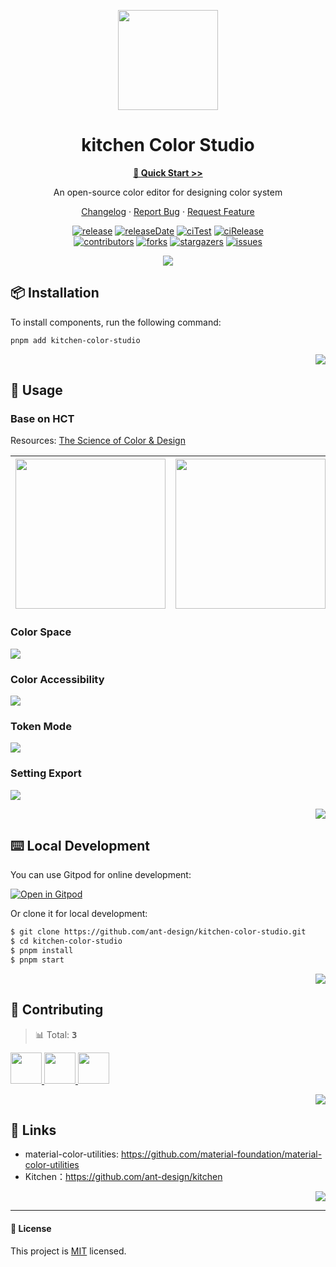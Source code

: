 <a name="readme-top"></a>

<div align="center">

<img width="160" src="https://gw.alipayobjects.com/mdn/rms_7d1485/afts/img/A*XDYxSJXBjjwAAAAAAAAAAAAAARQnAQ">

<h1>kitchen Color Studio</h1>
  
[**🎨 Quick Start >>**](https://ant-design.github.io/kitchen-color-studio/~demos/colorstudio-demo-demo)

An open-source color editor for designing color system

[Changelog](./CHANGELOG.md) · [Report Bug][issues-url] · [Request Feature][issues-url]

<!-- SHIELD GROUP -->

[![release][release-shield]][release-url]
[![releaseDate][release-date-shield]][release-date-url]
[![ciTest][ci-test-shield]][ci-test-url]
[![ciRelease][ci-release-shield]][ci-release-url]
<br/>
[![contributors][contributors-shield]][contributors-url]
[![forks][forks-shield]][forks-url]
[![stargazers][stargazers-shield]][stargazers-url]
[![issues][issues-shield]][issues-url]

[![](https://raw.githubusercontent.com/ant-design/kitchen-color-studio/master/public/preview1.webp)](https://ant-design.github.io/kitchen-color-studio/~demos/colorstudio-demo-demo)

</div>

## 📦 Installation

To install components, run the following command:

```bash
pnpm add kitchen-color-studio
```

<div align="right">

[![][back-to-top]](#readme-top)

</div>

## 🎨 Usage

### Base on HCT
Resources: [The Science of Color & Design](https://material.io/blog/science-of-color-design)

|<img src="https://lh3.googleusercontent.com/FgfF6od_qjYXbXowPPgL3IQ8T0QnEAZnoehlRcXHSXK7QXfHe_LvBm3SeYIkxhSRn3gBjjH4GEO6DYOex8btaN34lVDSzP7ZULMMSqoE7bsxyCWA0Q=w1400-v0" height="240" />|<img src="https://lh3.googleusercontent.com/PWM-JWdCtOxcGHHoiZfm1HkSNNcMRXyGE4CRapU1lrFHo93W1dqHACB24x7FCuqFKA-6LTBMhEtSHsMkZcu8EsOrNaUWE6ixtknM1Sv7hhpHwvLWcG1-=w1400-v0" height="240" />|
| --- | --- |

### Color Space

![](https://raw.githubusercontent.com/ant-design/kitchen-color-studio/master/public/preview2.webp)

### Color Accessibility

![](https://raw.githubusercontent.com/ant-design/kitchen-color-studio/master/public/preview5.webp)

### Token Mode

![](https://raw.githubusercontent.com/ant-design/kitchen-color-studio/master/public/preview3.webp)

### Setting Export

![](https://raw.githubusercontent.com/ant-design/kitchen-color-studio/master/public/preview4.webp)

<div align="right">

[![][back-to-top]](#readme-top)

</div>

## ⌨️ Local Development

You can use Gitpod for online development:

[![Open in Gitpod](https://gitpod.io/button/open-in-gitpod.svg)][gitpod-url]

Or clone it for local development:

```bash
$ git clone https://github.com/ant-design/kitchen-color-studio.git
$ cd kitchen-color-studio
$ pnpm install
$ pnpm start
```

<div align="right">

[![][back-to-top]](#readme-top)

</div>

## 🤝 Contributing

<!-- CONTRIBUTION GROUP -->

> 📊 Total: <kbd>**3**</kbd>

<a href="https://github.com/canisminor1990" title="canisminor1990">
  <img src="https://avatars.githubusercontent.com/u/17870709?v=4" width="50" />
</a>
<a href="https://github.com/apps/dependabot" title="dependabot[bot]">
  <img src="https://avatars.githubusercontent.com/in/29110?v=4" width="50" />
</a>
<a href="https://github.com/actions-user" title="actions-user">
  <img src="https://avatars.githubusercontent.com/u/65916846?v=4" width="50" />
</a>

<!-- CONTRIBUTION END -->

<div align="right">

[![][back-to-top]](#readme-top)

</div>

## 🔗 Links


- material-color-utilities: https://github.com/material-foundation/material-color-utilities
- Kitchen：https://github.com/ant-design/kitchen

<div align="right">

[![][back-to-top]](#readme-top)

</div>

---

#### 📝 License

This project is [MIT](./LICENSE) licensed.

<!-- LINK GROUP -->

[profile-url]: https://github.com/ant-design
[issues-url]: https://github.com/ant-design/kitchen-color-studio/issues/new/choose
[gitpod-url]: https://gitpod.io/#https://github.com/ant-design/kitchen-color-studio

<!-- SHIELD LINK GROUP -->

[back-to-top]: https://img.shields.io/badge/-BACK_TO_TOP-151515?style=flat-square

<!-- release -->

[release-shield]: https://img.shields.io/npm/v/kitchen-color-studio?logo=npm
[release-url]: https://www.npmjs.com/package/kitchen-color-studio

<!-- releaseDate -->

[release-date-shield]: https://img.shields.io/github/release-date/ant-design/kitchen-color-studio?style=flat
[release-date-url]: https://github.com/ant-design/kitchen-color-studio/releases

<!-- ciTest -->

[ci-test-shield]: https://github.com/ant-design/kitchen-color-studio/workflows/Test%20CI/badge.svg
[ci-test-url]: https://github.com/ant-design/kitchen-color-studio/actions/workflows/test.yml

<!-- ciRelease -->

[ci-release-shield]: https://github.com/ant-design/kitchen-color-studio/workflows/Build%20and%20Release/badge.svg
[ci-release-url]: https://github.com/ant-design/kitchen-color-studio/actions/workflows/release.yml

<!-- contributors -->

[contributors-shield]: https://img.shields.io/github/contributors/ant-design/kitchen-color-studio.svg?style=flat
[contributors-url]: https://github.com/ant-design/kitchen-color-studio/graphs/contributors

<!-- forks -->

[forks-shield]: https://img.shields.io/github/forks/ant-design/kitchen-color-studio.svg?style=flat
[forks-url]: https://github.com/ant-design/kitchen-color-studio/network/members

<!-- stargazers -->

[stargazers-shield]: https://img.shields.io/github/stars/ant-design/kitchen-color-studio.svg?style=flat
[stargazers-url]: https://github.com/ant-design/kitchen-color-studio/stargazers

<!-- issues -->

[issues-shield]: https://img.shields.io/github/issues/ant-design/kitchen-color-studio.svg?style=flat
[issues-url]: https://img.shields.io/github/issues/ant-design/kitchen-color-studio.svg?style=flat
